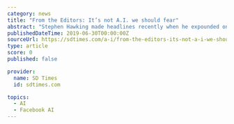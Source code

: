 ```yaml
---
category: news
title: "From the Editors: It’s not A.I. we should fear"
abstract: "Stephen Hawking made headlines recently when he expounded on his fear of runaway artificial intelligence. His concerns aren’t new to those who are familiar with the subject, although the technology for that is not there yet and it’s still entirely ..."
publishedDateTime: 2019-06-30T00:00:00Z
sourceUrl: https://sdtimes.com/a-i/from-the-editors-its-not-a-i-we-should-fear/
type: article
score: 0
published: false

provider:
  name: SD Times
  id: sdtimes.com

topics:
  - AI
  - Facebook AI
---
```

